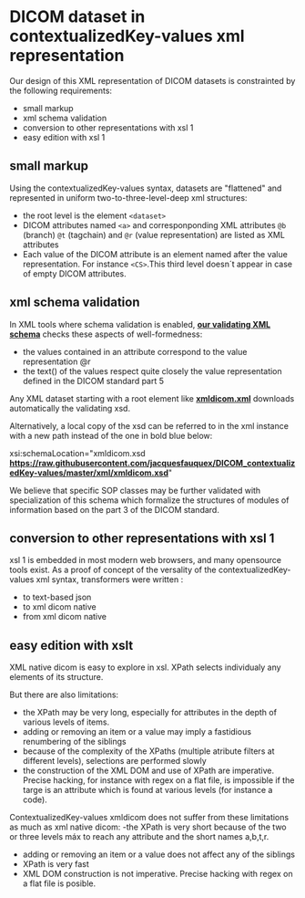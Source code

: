 # DICOM dataset in contextualizedKey-values xml representation

Our design of this XML representation of DICOM datasets is constrainted by the following requirements:
- small markup
- xml schema validation
- conversion to other representations with xsl 1
- easy edition with xsl 1

## small markup
Using the contextualizedKey-values syntax, datasets are "flattened" and represented in uniform two-to-three-level-deep xml structures:
- the root level is the element ```<dataset>```
- DICOM attributes named ```<a>``` and corresponponding XML attributes ```@b``` (branch) ```@t``` (tagchain) and ```@r``` (value representation) are listed as XML attributes
- Each value of the DICOM attribute is an element named after the value representation. For instance ```<CS>```.This third level doesn´t appear in case of empty DICOM attributes.

## xml schema validation
In XML tools where schema validation is enabled, __[our validating XML schema](https://raw.githubusercontent.com/jacquesfauquex/DICOM_contextualizedKey-values/master/xml/xmldicom.xsd)__ checks these aspects of well-formedness:
- the values contained in an attribute correspond to the value representation @r
- the text() of the values respect quite closely the value representation defined in the DICOM standard part 5

Any XML dataset starting with a root element like __[xmldicom.xml](https://raw.githubusercontent.com/jacquesfauquex/DICOM_contextualizedKey-values/master/xml/xmldicom.xml)__ downloads automatically the validating xsd. 

Alternatively, a local copy of the xsd can be referred to in the xml instance with a new path instead of the one in bold blue below:

xsi:schemaLocation="xmldicom.xsd **https://raw.githubusercontent.com/jacquesfauquex/DICOM_contextualizedKey-values/master/xml/xmldicom.xsd**"

We believe that specific SOP classes may be further validated with specialization of this schema which formalize the structures of modules of information based on the part 3 of the DICOM standard.

## conversion to other representations with xsl 1
xsl 1 is embedded in most modern web browsers, and many opensource tools exist. As a proof of concept of the versality of the contextualizedKey-values xml syntax, transformers were written :
- to text-based json 
- to xml dicom native
- from xml dicom native


## easy edition with xslt
XML native dicom is easy to explore in xsl. XPath selects individualy any elements of its structure.

But there are also limitations:
- the XPath may be very long, especially for attributes in the depth of various levels of items.
- adding or removing an item or a value may imply a fastidious renumbering of the siblings
- because of the complexity of the XPaths (multiple atribute filters at different levels), selections are performed slowly
- the construction of the XML DOM and use of XPath are imperative. Precise hacking, for instance with regex on a flat file, is impossible if the targe is an attribute which is found at various levels (for instance a code).

ContextualizedKey-values xmldicom does not suffer from these limitations as much as xml native dicom:
-the XPath is very short because of the two or three levels máx to reach any attribute and the short names a,b,t,r.
- adding or removing an item or a value does not affect any of the siblings
- XPath is very fast
- XML DOM construction is not imperative. Precise hacking with regex on a flat file is posible.